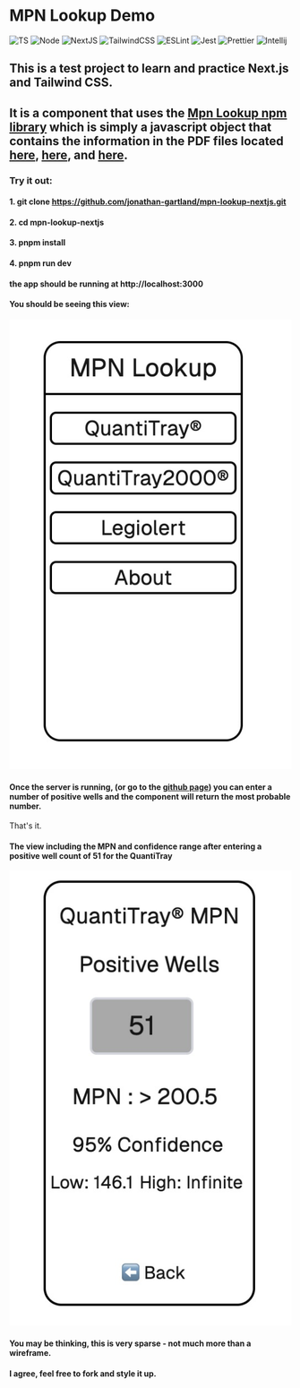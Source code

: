 # MPN Lookup Demo

![TS](https://img.shields.io/badge/TypeScript-007ACC?style=for-the-badge&logo=typescript&logoColor=white)
![Node](https://img.shields.io/badge/Node.js-43853D?style=for-the-badge&logo=node.js&logoColor=white)
![NextJS](https://img.shields.io/badge/next.js-000000?style=for-the-badge&logo=nextdotjs&logoColor=white)
![TailwindCSS](https://img.shields.io/badge/Tailwind_CSS-38B2AC?style=for-the-badge&logo=tailwind-css&logoColor=white)
![ESLint](https://img.shields.io/badge/eslint-3A33D1?style=for-the-badge&logo=eslint&logoColor=white)
![Jest](https://img.shields.io/badge/Jest-323330?style=for-the-badge&logo=Jest&logoColor=white)
![Prettier](https://img.shields.io/badge/prettier-1A2C34?style=for-the-badge&logo=prettier&logoColor=F7BA3E)
![Intellij](https://img.shields.io/badge/IntelliJ_IDEA-000000.svg?style=for-the-badge&logo=intellij-idea&logoColor=white)

## This is a test project to learn and practice Next.js and Tailwind CSS.

## It is a component that uses the [Mpn Lookup npm library](https://www.npmjs.com/package/mpn-lookup) which is simply a javascript object that contains the information in the PDF files located [here](https://www.idexx.com/files/qt97mpntable.pdf), [here](https://www.idexx.com/files/51-well-quanti-tray-mpn-table-h-en.pdf), and [here](https://www.idexx.com/files/quanti-tray-legiolert-mpn-table.pdf).

### Try it out:

#### 1. git clone https://github.com/jonathan-gartland/mpn-lookup-nextjs.git

#### 2. cd mpn-lookup-nextjs

#### 3. pnpm install

#### 4. pnpm run dev

#### the app should be running at http://localhost:3000

#### You should be seeing this view:

![home view](./public/home.jpg "Home View")

#### Once the server is running, (or go to the [github page](https://jonathan-gartland.github.io/mpn-lookup-nextjs)) you can enter a number of positive wells and the component will return the most probable number.

That's it.

#### The view including the MPN and confidence range after entering a positive well count of 51 for the QuantiTray

![QuantiTray](./public/qt.jpg "QuantiTray View")

#### You may be thinking, this is very sparse - not much more than a wireframe.

#### I agree, feel free to fork and style it up.  



[//]: # (<a href=”https://github.com/jonathan-gartland/mpn-lookup-nextjs/actions"><img src=”https://github.)

[//]: # (com/jonathan-gartland/mpn-lookup-nextjs /workflows/Playwright-Tests/badge.svg" alt=”Build Status”></a>)
